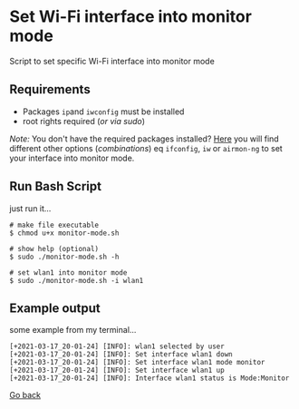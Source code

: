# Set Wi-Fi interface into monitor mode

Script to set specific Wi-Fi interface into monitor mode

## Requirements

- Packages `ip`and `iwconfig` must be installed
- root rights required (_or via sudo_)

_Note:_ You don't have the required packages installed? [Here](https://softwaretester.info/wifi-monitor-mode-basics/) you will find different other options (_combinations_) eq `ifconfig`, `iw` or `airmon-ng` to set your interface into monitor mode.

## Run Bash Script

just run it...

```shell
# make file executable
$ chmod u+x monitor-mode.sh
 
# show help (optional)
$ sudo ./monitor-mode.sh -h

# set wlan1 into monitor mode
$ sudo ./monitor-mode.sh -i wlan1
```

## Example output

some example from my terminal...

```shell
[+2021-03-17_20-01-24] [INFO]: wlan1 selected by user
[+2021-03-17_20-01-24] [INFO]: Set interface wlan1 down
[+2021-03-17_20-01-24] [INFO]: Set interface wlan1 mode monitor
[+2021-03-17_20-01-24] [INFO]: Set interface wlan1 up
[+2021-03-17_20-01-24] [INFO]: Interface wlan1 status is Mode:Monitor
```

[Go back](../README.md)